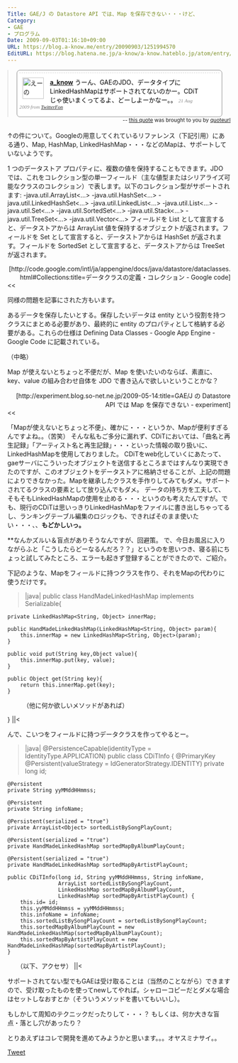 ```yaml
---
Title: GAE/J の Datastore API では、Map を保存できない・・・けど、
Category:
- GAE
- プログラム
Date: 2009-09-03T01:16:10+09:00
URL: https://blog.a-know.me/entry/20090903/1251994570
EditURL: https://blog.hatena.ne.jp/a-know/a-know.hateblo.jp/atom/entry/12921228815727979963
---
```


<!-- QuoteURL styled embed start --> <blockquote class="quoteurl-block" style="margin:0;padding:0;"> <ol class="quoteurl-quote" style="background-color:#fff;color:#000;padding:.4em;border:1px solid #888;-moz-border-radius: .5em;border-radius: .5em;width:90%;max-width:700px;margin:auto;"> <li class="hentry status u-a_know" style="clear:both;list-style:none;padding-top:.7em;padding-bottom:.7em;border-top:1px dashed #ccc;position:relative;background-color:#fff;"> <div class="thumb vcard author" style="float:left;margin-right:1em;margin-left:.5em;"> <a class="url" href="http://twitter.com/a_know"><img width="48" height="48" style="border:none;" src="//a1.twimg.com/profile_images/305355464/IMG_0173_r_normal.JPG" class="photo fn" alt="えーの"/></a> </div> <div class="status-body" style="margin-right:30px;padding-right:1em;"> <a class="author" style="font-weight:bold;" title="えーの" href="http://twitter.com/a_know">a_know</a> <span class="entry-content" style="font-style:normal">うーん、GAEのJDO、データタイプにLinkedHashMapはサポートされてないのかー。CDiTじゃ使いまくってるよ、どーしよーかなー。。</span> <span class="meta entry-meta" style="color:#888;font-family:georgia;font-size:0.8em;font-style:italic;"> <a rel="bookmark" class="entry-date" style="color:#888;text-decoration:none;" href="http://twitter.com/a_know/status/3450910306" onmouseover="this.style.textDecoration='underline';" onmouseout="this.style.textDecoration='none';"> <span title="2009-08-21 14:48:22" class="published">21 Aug 2009</span> </a> <span>from <a href="http://twitterfon.net/" rel="nofollow">TwitterFon</a></span> </span> </div> <div class="actions" style="position:relative;clear:both;"></div> </li></ol> </blockquote><small class="quoteurl-cite" style="float:right;"> -- <a href="http://www.quoteurl.com/phcjx">this quote</a> was brought to you by <a href="http://www.quoteurl.com">quoteurl</a></small> <br class="quoteurl-end" style="clear:both;" /> <!-- QuoteURL embed end -->
↑の件について。Googleの用意してくれているリファレンス（下記引用）にある通り、Map, HashMap, LinkedHashMap・・・などのMapは、サポートしていないようです。


>>
1 つのデータストア プロパティに、複数の値を保持することもできます。JDO では、これをコレクション型の単一フィールド（主な値型またはシリアライズ可能なクラスのコレクション）で表します。以下のコレクション型がサポートされます:
-java.util.ArrayList<...>
-java.util.HashSet<...>
-java.util.LinkedHashSet<...>
-java.util.LinkedList<...>
-java.util.List<...>
-java.util.Set<...>
-java.util.SortedSet<...>
-java.util.Stack<...>
-java.util.TreeSet<...>
-java.util.Vector<...>
フィールドを List として宣言すると、データストアからは ArrayList 値を保持するオブジェクトが返されます。フィールドを Set として宣言すると、データストアからは HashSet が返されます。フィールドを SortedSet として宣言すると、データストアからは TreeSet が返されます。
<div align="right">[http://code.google.com/intl/ja/appengine/docs/java/datastore/dataclasses.html#Collections:title=データクラスの定義・コレクション - Google code]</div>
<<


同様の問題を記事にされた方もいます。


>>
あるデータを保存したいとする。保存したいデータは entity という役割を持つクラスにまとめる必要があり、最終的に entity のプロパティとして格納する必要がある。これらの仕様は Defining Data Classes - Google App Engine - Google Code に記載されている。

（中略）

Map が使えないとちょっと不便だが、Map を使いたいのならば、素直に、key、value の組み合わせ自体を JDO で書き込んで欲しいということかな？
<div align="right">[http://experiment.blog.so-net.ne.jp/2009-05-14:title=GAE/J の Datastore API では Map を保存できない - experiment]</div>
<<


「Mapが使えないとちょっと不便」、確かに・・・というか、Mapが便利すぎるんですよね。。（苦笑）
そんな私もご多分に漏れず、CDiTにおいては、「曲名と再生記録」「アーティスト名と再生記録」・・・といった情報の取り扱いに、LinkedHashMapを使用しておりました。
CDiTをweb化していくにあたって、gaeサーバにこういったオブジェクトを送信するところまではすんなり実現できたのですが、このオブジェクトをデータストアに格納させることが、上記の問題によりできなかった。Mapを継承したクラスを手作りしてみてもダメ。サポートされてるクラスの要素として放り込んでもダメ。
データの持ち方を工夫して、そもそもLinkedHashMapの使用を止める・・・というのも考えたんですが。でも、現行のCDiTは思いっきりLinkedHashMapをファイルに書き出しちゃってるし、ランキングテーブル編集のロジックも、できればそのまま使いたい・・・、、<span style="font-weight:bold;">もどかしいっ。</span>


**なんかズルい＆盲点がありそうなんですが、回避策。
で、今日お風呂に入りながらふと「こうしたらどーなるんだろ？？」というのを思いつき、寝る前にちょっと試してみたところ、エラーも起きず登録することができたので、ご紹介。

下記のような、Mapをフィールドに持つクラスを作り、それをMapの代わりに使うだけです。


>|java|
public class HandMadeLinkedHashMap implements Serializable{

	private LinkedHashMap<String, Object> innerMap;

	public HandMadeLinkedHashMap(LinkedHashMap<String, Object> param){
		this.innerMap = new LinkedHashMap<String, Object>(param);
	}

	public void put(String key,Object value){
		this.innerMap.put(key, value);
	}

	public Object get(String key){
		return this.innerMap.get(key);
	}
	
　　　（他に何か欲しいメソッドがあれば）
	
}
||<


んで、こいつをフィールドに持つデータクラスを作ってやるとー。


>|java|
@PersistenceCapable(identityType = IdentityType.APPLICATION)
public class CDiTInfo {
    @PrimaryKey
    @Persistent(valueStrategy = IdGeneratorStrategy.IDENTITY)
    private long id;

    @Persistent
    private String yyMMddHHmmss;

    @Persistent
    private String infoName;

    @Persistent(serialized = "true")
    private ArrayList<Object> sortedListBySongPlayCount;

    @Persistent(serialized = "true")
    private HandMadeLinkedHashMap sortedMapByAlbumPlayCount;

    @Persistent(serialized = "true")
    private HandMadeLinkedHashMap sortedMapByArtistPlayCount;

    public CDiTInfo(long id, String yyMMddHHmmss, String infoName, 
                    ArrayList sortedListBySongPlayCount, 
                    LinkedHashMap sortedMapByAlbumPlayCount, 
                    LinkedHashMap sortedMapByArtistPlayCount) {
        this.id= id;
        this.yyMMddHHmmss = yyMMddHHmmss;
        this.infoName = infoName;
        this.sortedListBySongPlayCount = sortedListBySongPlayCount;
        this.sortedMapByAlbumPlayCount = new HandMadeLinkedHashMap(sortedMapByAlbumPlayCount);
        this.sortedMapByArtistPlayCount = new HandMadeLinkedHashMap(sortedMapByArtistPlayCount);
    }

　　（以下、アクセサ）
||<


サポートされてない型でもGAEは受け取ることは（当然のことながら）できますので、受け取ったものを使ってnewしてやれば。シャローコピーだとダメな場合はセットしなおすとか（そういうメソッドを書いてもいいし）。


もしかして周知のテクニックだったりして・・・？
もしくは、何か大きな盲点・落とし穴があったり？


とりあえずはコレで開発を進めてみようかと思います。。。オヤスミナサイ。。



<a href="http://twitter.com/share" class="twitter-share-button" data-count="horizontal" data-via="a_know" data-related="CDiT_info" data-lang="ja">Tweet</a><script type="text/javascript" src="//platform.twitter.com/widgets.js"></script>

